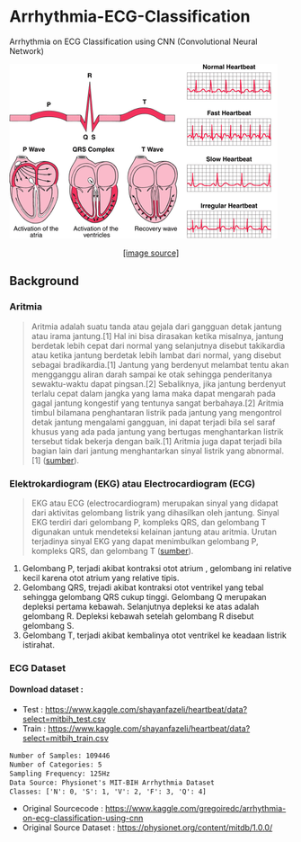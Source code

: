# Arrhythmia-ECG-Classification
 Arrhythmia on ECG Classification using CNN (Convolutional Neural Network)

![](resource/ECG.gif)
<p style="text-align: center;">
    <a href="https://www.sevencountriesstudy.com/ecg-predictors-and-coronary-heart-disease/">[image source]</a>
</p>

## Background

### Aritmia
> Aritmia adalah suatu tanda atau gejala dari gangguan detak jantung atau irama jantung.[1] Hal ini bisa dirasakan ketika misalnya, jantung berdetak lebih cepat dari normal yang selanjutnya disebut takikardia atau ketika jantung berdetak lebih lambat dari normal, yang disebut sebagai bradikardia.[1] Jantung yang berdenyut melambat tentu akan mengganggu aliran darah sampai ke otak sehingga penderitanya sewaktu-waktu dapat pingsan.[2] Sebaliknya, jika jantung berdenyut terlalu cepat dalam jangka yang lama maka dapat mengarah pada gagal jantung kongestif yang tentunya sangat berbahaya.[2] Aritmia timbul bilamana penghantaran listrik pada jantung yang mengontrol detak jantung mengalami gangguan, ini dapat terjadi bila sel saraf khusus yang ada pada jantung yang bertugas menghantarkan listrik tersebut tidak bekerja dengan baik.[1] Aritmia juga dapat terjadi bila bagian lain dari jantung menghantarkan sinyal listrik yang abnormal.[1] ([sumber](https://id.wikipedia.org/wiki/Aritmia)).


### Elektrokardiogram (EKG) atau Electrocardiogram (ECG)

>EKG atau ECG (electrocardiogram) merupakan sinyal yang didapat dari aktivitas gelombang listrik yang dihasilkan oleh jantung. Sinyal EKG terdiri dari gelombang P, kompleks QRS, dan gelombang T digunakan untuk mendeteksi kelainan jantung atau aritmia. Urutan terjadinya sinyal EKG yang dapat menimbulkan gelombang P, kompleks QRS, dan gelombang T ([sumber](https://journal.uii.ac.id/jurnal-teknoin/article/download/4651/4098)).
1. Gelombang P, terjadi akibat kontraksi otot atrium , gelombang ini relative kecil karena otot atrium yang relative tipis.
2. Gelombang QRS, trejadi akibat kontraksi otot ventrikel yang tebal sehingga gelombang QRS cukup tinggi. Gelombang Q merupakan depleksi pertama kebawah. Selanjutnya depleksi ke atas adalah gelombang R. Depleksi kebawah setelah gelombang R disebut gelombang S.
3. Gelombang T, terjadi akibat kembalinya otot ventrikel ke keadaan listrik istirahat.


### ECG Dataset
#### Download dataset : 
- Test : https://www.kaggle.com/shayanfazeli/heartbeat/data?select=mitbih_test.csv
- Train : https://www.kaggle.com/shayanfazeli/heartbeat/data?select=mitbih_train.csv

```
Number of Samples: 109446
Number of Categories: 5
Sampling Frequency: 125Hz
Data Source: Physionet's MIT-BIH Arrhythmia Dataset
Classes: ['N': 0, 'S': 1, 'V': 2, 'F': 3, 'Q': 4]
```


- Original Sourcecode : https://www.kaggle.com/gregoiredc/arrhythmia-on-ecg-classification-using-cnn
- Original Source Dataset : https://physionet.org/content/mitdb/1.0.0/

